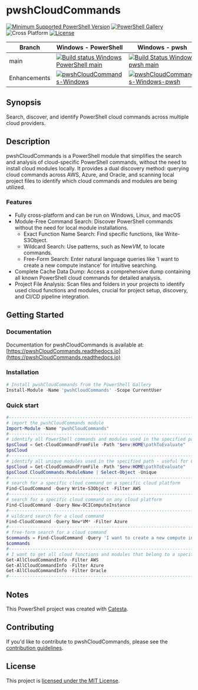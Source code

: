 # pwshCloudCommands

[![Minimum Supported PowerShell Version](https://img.shields.io/badge/PowerShell-5.1+-purple.svg)](https://github.com/PowerShell/PowerShell) [![PowerShell Gallery][psgallery-img]][psgallery-site] ![Cross Platform](https://img.shields.io/badge/platform-windows%20%7C%20macos%20%7C%20linux-lightgrey) [![License][license-badge]](LICENSE)

[psgallery-img]:   https://img.shields.io/powershellgallery/dt/pwshCloudCommands?label=Powershell%20Gallery&logo=powershell
[psgallery-site]:  https://www.powershellgallery.com/packages/pwshCloudCommands
[license-badge]:   https://img.shields.io/github/license/techthoughts2/pwshCloudCommands

Branch | Windows - PowerShell | Windows - pwsh | Linux | MacOS
--- | --- | --- | --- | --- |
main | [![Build status Windows PowerShell main](https://github.com/techthoughts2/pwshCloudCommands/actions/workflows/wf_Windows.yml/badge.svg?branch=main)](https://github.com/techthoughts2/pwshCloudCommands/actions/workflows/wf_Windows.yml) | [![Build Status Windows pwsh main](https://github.com/techthoughts2/pwshCloudCommands/actions/workflows/wf_Windows_Core.yml/badge.svg?branch=main)](https://github.com/techthoughts2/pwshCloudCommands/actions/workflows/wf_Windows_Core.yml) | [![Build Status Linux main](https://github.com/techthoughts2/pwshCloudCommands/actions/workflows/wf_Linux.yml/badge.svg?branch=main)](https://github.com/techthoughts2/pwshCloudCommands/actions/workflows/wf_Linux.yml) | [![Build Status MacOS main](https://github.com/techthoughts2/pwshCloudCommands/actions/workflows/wf_MacOS.yml/badge.svg?branch=main)](https://github.com/techthoughts2/pwshCloudCommands/actions/workflows/wf_MacOS.yml)
Enhancements | [![pwshCloudCommands-Windows](https://github.com/techthoughts2/pwshCloudCommands/actions/workflows/wf_Windows.yml/badge.svg?branch=Enhancements)](https://github.com/techthoughts2/pwshCloudCommands/actions/workflows/wf_Windows.yml) | [![pwshCloudCommands-Windows-pwsh](https://github.com/techthoughts2/pwshCloudCommands/actions/workflows/wf_Windows_Core.yml/badge.svg?branch=Enhancements)](https://github.com/techthoughts2/pwshCloudCommands/actions/workflows/wf_Windows_Core.yml) | [![pwshCloudCommands-Linux](https://github.com/techthoughts2/pwshCloudCommands/actions/workflows/wf_Linux.yml/badge.svg?branch=Enhancements)](https://github.com/techthoughts2/pwshCloudCommands/actions/workflows/wf_Linux.yml) | [![pwshCloudCommands-MacOS](https://github.com/techthoughts2/pwshCloudCommands/actions/workflows/wf_MacOS.yml/badge.svg?branch=Enhancements)](https://github.com/techthoughts2/pwshCloudCommands/actions/workflows/wf_MacOS.yml)

## Synopsis

Search, discover, and identify PowerShell cloud commands across multiple cloud providers.

## Description

pwshCloudCommands is a PowerShell module that simplifies the search and analysis of cloud-specific PowerShell commands, without the need to install cloud modules locally. It provides a dual discovery method: querying cloud commands across AWS, Azure, and Oracle, and scanning local project files to identify which cloud commands and modules are being utilized.

### Features

- Fully cross-platform and can be run on Windows, Linux, and macOS
- Module-Free Command Search: Discover PowerShell commands without the need for local module installations.
    - Exact Function Name Search: Find specific functions, like Write-S3Object.
    - Wildcard Search: Use patterns, such as New*VM*, to locate commands.
    - Free-Form Search: Enter natural language queries like 'I want to create a new compute instance' for intuitive searching.
- Complete Cache Data Dump: Access a comprehensive dump containing all known PowerShell cloud commands for detailed analysis.
- Project File Analysis: Scan files and folders in your projects to identify used cloud functions and modules, crucial for project setup, discovery, and CI/CD pipeline integration.

## Getting Started

### Documentation

Documentation for pwshCloudCommands is available at: [https://pwshCloudCommands.readthedocs.io](https://pwshCloudCommands.readthedocs.io)

### Installation

```powershell
# Install pwshCloudCommands from the PowerShell Gallery
Install-Module -Name 'pwshCloudCommands' -Scope CurrentUser
```

### Quick start

```powershell
#------------------------------------------------------------------------------------------------
# import the pwshCloudCommands module
Import-Module -Name "pwshCloudCommands"
#------------------------------------------------------------------------------------------------
# identify all PowerShell commands and modules used in the specified path
$psCloud = Get-CloudCommandFromFile -Path "$env:HOME\pathToEvaluate"
$psCloud
#------------------------------------------------------------------------------------------------
# identify all unique modules used in the specified path - useful for CI/CD bootstrapping
$psCloud = Get-CloudCommandFromFile -Path "$env:HOME\pathToEvaluate"
$psCloud.CloudCommands.ModuleName | Select-Object -Unique
#------------------------------------------------------------------------------------------------
# search for a specific cloud command on a specific cloud platform
Find-CloudCommand -Query Write-S3Object -Filter AWS
#------------------------------------------------------------------------------------------------
# search for a specific cloud command on any cloud platform
Find-CloudCommand -Query New-OCIComputeInstance
#------------------------------------------------------------------------------------------------
# wildcard search for a cloud command
Find-CloudCommand -Query New*VM* -Filter Azure
#------------------------------------------------------------------------------------------------
# free-form search for a cloud command
$commands = Find-CloudCommand -Query 'I want to create a new compute instance in Oracle Cloud'
$commands
#------------------------------------------------------------------------------------------------
# I want to get all cloud functions and modules that belong to a specific cloud platform
Get-AllCloudCommandInfo -Filter AWS
Get-AllCloudCommandInfo -Filter Azure
Get-AllCloudCommandInfo -Filter Oracle
#------------------------------------------------------------------------------------------------
```

## Notes

This PowerShell project was created with [Catesta](https://github.com/techthoughts2/Catesta).

## Contributing

If you'd like to contribute to pwshCloudCommands, please see the [contribution guidelines](.github/CONTRIBUTING.md).

## License

This project is [licensed under the MIT License](LICENSE).
